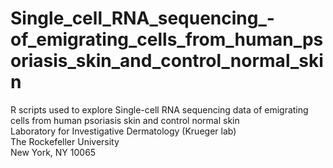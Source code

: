 # Single_cell_RNA_sequencing_-of_emigrating_cells_from_human_psoriasis_skin_and_control_normal_skin
R scripts used to explore Single-cell RNA sequencing data of emigrating cells from human psoriasis skin and control normal skin \
Laboratory for Investigative Dermatology (Krueger lab) \
The Rockefeller University \
New York, NY 10065
